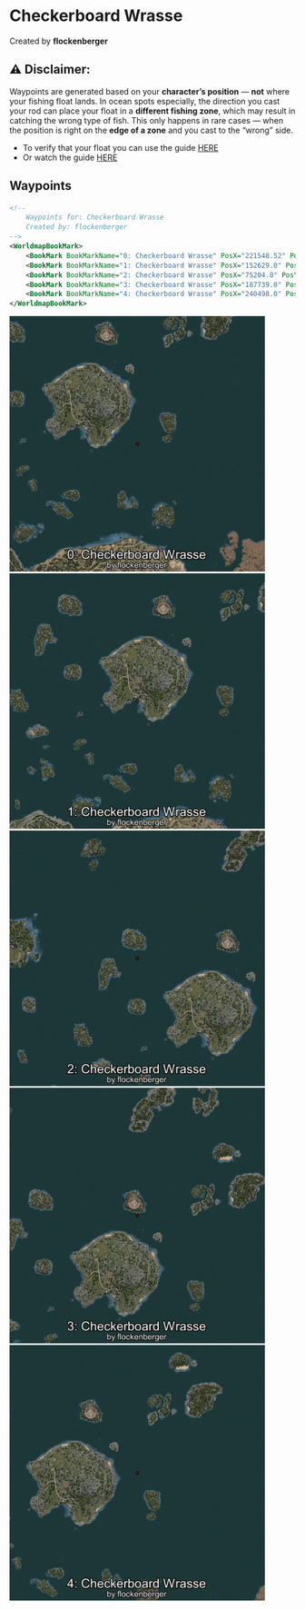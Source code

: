 # Checkerboard Wrasse
Created by **flockenberger**

## ⚠️ Disclaimer:
Waypoints are generated based on your __**character’s position**__ — __not__ where your fishing float lands.
In ocean spots especially, the direction you cast your rod can place your float in a **different fishing zone**, which may result in catching the wrong type of fish.
This only happens in rare cases — when the position is right on the **edge of a zone** and you cast to the “wrong” side.

- To verify that your float you can use the guide [HERE](https://flockenberger.github.io/bdo-fish-position/)
- Or watch the guide [HERE](https://youtu.be/t-VXcRoNojk)

## Waypoints
```xml
<!--
    Waypoints for: Checkerboard Wrasse
    Created by: flockenberger
-->
<WorldmapBookMark>
    <BookMark BookMarkName="0: Checkerboard Wrasse" PosX="221548.52" PosY="-7534.3965" PosZ="271956.88" />
    <BookMark BookMarkName="1: Checkerboard Wrasse" PosX="152629.0" PosY="-7998.0" PosZ="291309.0" />
    <BookMark BookMarkName="2: Checkerboard Wrasse" PosX="75204.0" PosY="-7907.469" PosZ="384442.0" />
    <BookMark BookMarkName="3: Checkerboard Wrasse" PosX="187739.0" PosY="-7896.0" PosZ="388221.0" />
    <BookMark BookMarkName="4: Checkerboard Wrasse" PosX="240498.0" PosY="-7676.0" PosZ="330757.0" />
</WorldmapBookMark>
```

<img src="./Checkerboard Wrasse_0_Preview.webp" width="450"/> <img src="./Checkerboard Wrasse_1_Preview.webp" width="450"/> <img src="./Checkerboard Wrasse_2_Preview.webp" width="450"/> <img src="./Checkerboard Wrasse_3_Preview.webp" width="450"/> <img src="./Checkerboard Wrasse_4_Preview.webp" width="450"/> 